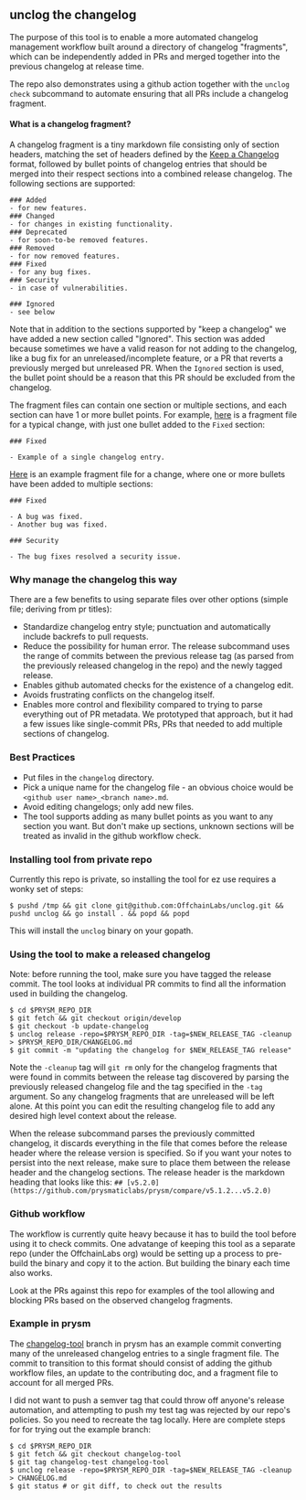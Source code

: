 ## unclog the changelog

The purpose of this tool is to enable a more automated changelog management workflow built around
a directory of changelog "fragments", which can be independently added in PRs and merged together
into the previous changelog at release time.

The repo also demonstrates using a github action together with the `unclog check` subcommand 
to automate ensuring that all PRs include a changelog fragment. 

#### What is a changelog fragment?

A changelog fragment is a tiny markdown file consisting only of section headers, matching the set 
of headers defined by the [Keep a Changelog](https://keepachangelog.com/en/1.1.0/) format, followed by
bullet points of changelog entries that should be merged into their respect sections into
a combined release changelog. The following sections are supported:
```
### Added
- for new features.
### Changed
- for changes in existing functionality.
### Deprecated
- for soon-to-be removed features.
### Removed
- for now removed features.
### Fixed
- for any bug fixes.
### Security
- in case of vulnerabilities.

### Ignored
- see below
```

Note that in addition to the sections supported by "keep a changelog" we have added a new section called
"Ignored". This section was added because sometimes we have a valid reason for not adding to the changelog,
like a bug fix for an unreleased/incomplete feature, or a PR that reverts a previously merged but unreleased PR.
When the `Ignored` section is used, the bullet point should be a reason that this PR should be excluded
from the changelog.

The fragment files can contain one section or multiple sections, and each section can have 1 or more bullet points.
For example, [here](/cmd/release/testdata/example-single.md) is a fragment file for a typical change,
with just one bullet added to the `Fixed` section:

```
### Fixed

- Example of a single changelog entry.
```

[Here](cmd/release/testdata/example-multi.md) is an example fragment file for a change, where one or more bullets
have been added to multiple sections:

```
### Fixed

- A bug was fixed.
- Another bug was fixed.

### Security

- The bug fixes resolved a security issue.
```

### Why manage the changelog this way

There are a few benefits to using separate files over other options (simple file; deriving from pr titles):
- Standardize changelog entry style; punctuation and automatically include backrefs to pull requests.
- Reduce the possibility for human error. The release subcommand uses the range of commits between the
  previous release tag (as parsed from the previously released changelog in the repo) and the newly tagged
  release.
- Enables github automated checks for the existence of a changelog edit.
- Avoids frustrating conflicts on the changelog itself.
- Enables more control and flexibility compared to trying to parse everything out of PR metadata. We prototyped
  that approach, but it had a few issues like single-commit PRs, PRs that needed to add multiple sections of changelog.

### Best Practices

- Put files in the `changelog` directory.
- Pick a unique name for the changelog file - an obvious choice would be `<github user name>_<branch name>.md`.
- Avoid editing changelogs; only add new files.
- The tool supports adding as many bullet points as you want to any section you want. But don't make up sections,
  unknown sections will be treated as invalid in the github workflow check.

### Installing tool from private repo

Currently this repo is private, so installing the tool for ez use requires a wonky set of steps:
```
$ pushd /tmp && git clone git@github.com:OffchainLabs/unclog.git && pushd unclog && go install . && popd && popd
```

This will install the `unclog` binary on your gopath.

### Using the tool to make a released changelog

Note: before running the tool, make sure you have tagged the release commit. The tool looks at individual PR commits
to find all the information used in building the changelog.

```
$ cd $PRYSM_REPO_DIR
$ git fetch && git checkout origin/develop
$ git checkout -b update-changelog
$ unclog release -repo=$PRYSM_REPO_DIR -tag=$NEW_RELEASE_TAG -cleanup > $PRYSM_REPO_DIR/CHANGELOG.md
$ git commit -m "updating the changelog for $NEW_RELEASE_TAG release"
```

Note the `-cleanup` tag will `git rm` only for the changelog fragments that were found in commits between the
release tag discovered by parsing the previously released changelog file and the tag specified in the `-tag` argument.
So any changelog fragments that are unreleased will be left alone. At this point you can edit the resulting changelog
file to add any desired high level context about the release.

When the release subcommand parses the previously committed changelog, it discards everything in the file that comes before
the release header where the release version is specified. So if you want your notes to persist into the next release, make
sure to place them between the release header and the changelog sections. The release header is the markdown heading that
looks like this: ```## [v5.2.0](https://github.com/prysmaticlabs/prysm/compare/v5.1.2...v5.2.0)```

### Github workflow

The workflow is currently quite heavy because it has to build the tool before using it to check commits. One advatange of
keeping this tool as a separate repo (under the OffchainLabs org) would be setting up a process to pre-build the binary
and copy it to the action. But building the binary each time also works.

Look at the PRs against this repo for examples of the tool allowing and blocking PRs based on the observed changelog fragments.

### Example in prysm

The [changelog-tool](https://github.com/prysmaticlabs/prysm/tree/changelog-tool) branch in prysm has an example commit 
converting many of the unreleased changelog entries to a single fragment file. The commit to transition to this format
should consist of adding the github workflow files, an update to the contributing doc, and a fragment file to account for
all merged PRs.

I did not want to push a semver tag that could throw off anyone's release automation, and attempting to push my test tag
was rejected by our repo's policies. So you need to recreate the tag locally. Here are complete steps for for trying out the
example branch:

```
$ cd $PRYSM_REPO_DIR
$ git fetch && git checkout changelog-tool
$ git tag changelog-test changelog-tool
$ unclog release -repo=$PRYSM_REPO_DIR -tag=$NEW_RELEASE_TAG -cleanup > CHANGELOG.md
$ git status # or git diff, to check out the results
```

